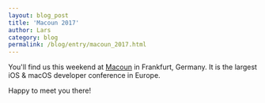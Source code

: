 ```yaml
---
layout: blog_post
title: 'Macoun 2017'
author: Lars
category: blog
permalink: /blog/entry/macoun_2017.html
---
```


You'll find us this weekend at [Macoun](https://macoun.de) in Frankfurt, Germany. It is the largest iOS & macOS developer conference in Europe.

Happy to meet you there!